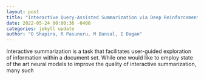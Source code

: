 ```yaml
--- 
layout: post 
title: "Interactive Query-Assisted Summarization via Deep Reinforcement Learning" 
date: 2022-05-24 00:00:36 -0400 
categories: jekyll update 
author: "O Shapira, R Pasunuru, M Bansal, I Dagan" 
--- 
```

Interactive summarization is a task that facilitates user-guided exploration of information within a document set. While one would like to employ state of the art neural models to improve the quality of interactive summarization, many such